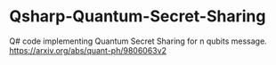 # Qsharp-Quantum-Secret-Sharing
Q# code implementing Quantum Secret Sharing for n qubits message.
https://arxiv.org/abs/quant-ph/9806063v2 

